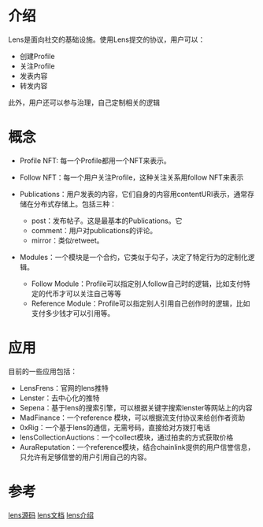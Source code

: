 # 介绍

Lens是面向社交的基础设施。使用Lens提交的协议，用户可以：

- 创建Profile
- 关注Profile
- 发表内容
- 转发内容

此外，用户还可以参与治理，自己定制相关的逻辑

# 概念

- Profile NFT: 每一个Profile都用一个NFT来表示。
- Follow NFT：每一个用户关注Profile，这种关注关系用follow NFT来表示
- Publications：用户发表的内容，它们自身的内容用contentURI表示，通常存储在分布式存储上。包括三种：
    - post：发布帖子。这是最基本的Publications。它
    - comment：用户对publications的评论。
    - mirror：类似retweet。

- Modules：一个模块是一个合约，它类似于勾子，决定了特定行为的定制化逻辑。
    - Follow Module：Profile可以指定别人follow自己时的逻辑，比如支付特定的代币才可以关注自己等等
    - Reference Module：Profile可以指定别人引用自己创作时的逻辑，比如支付多少钱才可以引用等。

# 应用
目前的一些应用包括：
- LensFrens：官网的lens推特
- Lenster：去中心化的推特
- Sepena：基于lens的搜索引擎，可以根据关键字搜索lenster等网站上的内容
- MadFinance：一个reference 模块，可以根据流支付协议来给创作者资助
- 0xRig：一个基于lens的通信，无需号码，直接给对方拨打电话
- lensCollectionAuctions：一个collect模块，通过拍卖的方式获取价格
- AuraReputation：一个reference模块，结合chainlink提供的用户信誉信息，只允许有足够信誉的用户引用自己的内容。


# 参考
[lens源码](https://github.com/lens-protocol/core)
[lens文档](https://docs.lens.xyz/docs/deploying-the-protocol)
[lens介绍](https://www.youtube.com/watch?v=2ex8Ns4MzZk)
